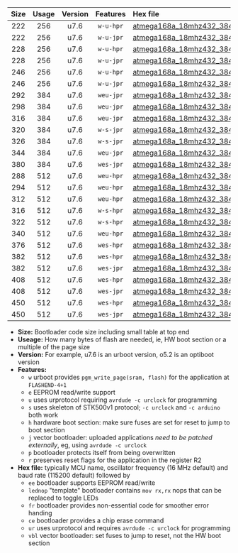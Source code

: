 |Size|Usage|Version|Features|Hex file|
|:-:|:-:|:-:|:-:|:--|
|222|256|u7.6|`w-u-hpr`|[atmega168a_18mhz432_38400bps_ur.hex](https://raw.githubusercontent.com/stefanrueger/urboot/main/atmega168a_18mhz432_38400bps_ur.hex)|
|222|256|u7.6|`w-u-jpr`|[atmega168a_18mhz432_38400bps_ur_vbl.hex](https://raw.githubusercontent.com/stefanrueger/urboot/main/atmega168a_18mhz432_38400bps_ur_vbl.hex)|
|228|256|u7.6|`w-u-hpr`|[atmega168a_18mhz432_38400bps_lednop_ur.hex](https://raw.githubusercontent.com/stefanrueger/urboot/main/atmega168a_18mhz432_38400bps_lednop_ur.hex)|
|228|256|u7.6|`w-u-jpr`|[atmega168a_18mhz432_38400bps_lednop_ur_vbl.hex](https://raw.githubusercontent.com/stefanrueger/urboot/main/atmega168a_18mhz432_38400bps_lednop_ur_vbl.hex)|
|246|256|u7.6|`w-u-hpr`|[atmega168a_18mhz432_38400bps_lednop_fr_ur.hex](https://raw.githubusercontent.com/stefanrueger/urboot/main/atmega168a_18mhz432_38400bps_lednop_fr_ur.hex)|
|246|256|u7.6|`w-u-jpr`|[atmega168a_18mhz432_38400bps_lednop_fr_ur_vbl.hex](https://raw.githubusercontent.com/stefanrueger/urboot/main/atmega168a_18mhz432_38400bps_lednop_fr_ur_vbl.hex)|
|292|384|u7.6|`weu-jpr`|[atmega168a_18mhz432_38400bps_ee_ur_vbl.hex](https://raw.githubusercontent.com/stefanrueger/urboot/main/atmega168a_18mhz432_38400bps_ee_ur_vbl.hex)|
|298|384|u7.6|`weu-jpr`|[atmega168a_18mhz432_38400bps_ee_lednop_ur_vbl.hex](https://raw.githubusercontent.com/stefanrueger/urboot/main/atmega168a_18mhz432_38400bps_ee_lednop_ur_vbl.hex)|
|316|384|u7.6|`weu-jpr`|[atmega168a_18mhz432_38400bps_ee_lednop_fr_ur_vbl.hex](https://raw.githubusercontent.com/stefanrueger/urboot/main/atmega168a_18mhz432_38400bps_ee_lednop_fr_ur_vbl.hex)|
|320|384|u7.6|`w-s-jpr`|[atmega168a_18mhz432_38400bps_vbl.hex](https://raw.githubusercontent.com/stefanrueger/urboot/main/atmega168a_18mhz432_38400bps_vbl.hex)|
|326|384|u7.6|`w-s-jpr`|[atmega168a_18mhz432_38400bps_lednop_vbl.hex](https://raw.githubusercontent.com/stefanrueger/urboot/main/atmega168a_18mhz432_38400bps_lednop_vbl.hex)|
|344|384|u7.6|`weu-jpr`|[atmega168a_18mhz432_38400bps_ee_lednop_fr_ce_ur_vbl.hex](https://raw.githubusercontent.com/stefanrueger/urboot/main/atmega168a_18mhz432_38400bps_ee_lednop_fr_ce_ur_vbl.hex)|
|380|384|u7.6|`wes-jpr`|[atmega168a_18mhz432_38400bps_ee_vbl.hex](https://raw.githubusercontent.com/stefanrueger/urboot/main/atmega168a_18mhz432_38400bps_ee_vbl.hex)|
|288|512|u7.6|`weu-hpr`|[atmega168a_18mhz432_38400bps_ee_ur.hex](https://raw.githubusercontent.com/stefanrueger/urboot/main/atmega168a_18mhz432_38400bps_ee_ur.hex)|
|294|512|u7.6|`weu-hpr`|[atmega168a_18mhz432_38400bps_ee_lednop_ur.hex](https://raw.githubusercontent.com/stefanrueger/urboot/main/atmega168a_18mhz432_38400bps_ee_lednop_ur.hex)|
|312|512|u7.6|`weu-hpr`|[atmega168a_18mhz432_38400bps_ee_lednop_fr_ur.hex](https://raw.githubusercontent.com/stefanrueger/urboot/main/atmega168a_18mhz432_38400bps_ee_lednop_fr_ur.hex)|
|316|512|u7.6|`w-s-hpr`|[atmega168a_18mhz432_38400bps.hex](https://raw.githubusercontent.com/stefanrueger/urboot/main/atmega168a_18mhz432_38400bps.hex)|
|322|512|u7.6|`w-s-hpr`|[atmega168a_18mhz432_38400bps_lednop.hex](https://raw.githubusercontent.com/stefanrueger/urboot/main/atmega168a_18mhz432_38400bps_lednop.hex)|
|340|512|u7.6|`weu-hpr`|[atmega168a_18mhz432_38400bps_ee_lednop_fr_ce_ur.hex](https://raw.githubusercontent.com/stefanrueger/urboot/main/atmega168a_18mhz432_38400bps_ee_lednop_fr_ce_ur.hex)|
|376|512|u7.6|`wes-hpr`|[atmega168a_18mhz432_38400bps_ee.hex](https://raw.githubusercontent.com/stefanrueger/urboot/main/atmega168a_18mhz432_38400bps_ee.hex)|
|382|512|u7.6|`wes-hpr`|[atmega168a_18mhz432_38400bps_ee_lednop.hex](https://raw.githubusercontent.com/stefanrueger/urboot/main/atmega168a_18mhz432_38400bps_ee_lednop.hex)|
|382|512|u7.6|`wes-jpr`|[atmega168a_18mhz432_38400bps_ee_lednop_vbl.hex](https://raw.githubusercontent.com/stefanrueger/urboot/main/atmega168a_18mhz432_38400bps_ee_lednop_vbl.hex)|
|408|512|u7.6|`wes-hpr`|[atmega168a_18mhz432_38400bps_ee_lednop_fr.hex](https://raw.githubusercontent.com/stefanrueger/urboot/main/atmega168a_18mhz432_38400bps_ee_lednop_fr.hex)|
|408|512|u7.6|`wes-jpr`|[atmega168a_18mhz432_38400bps_ee_lednop_fr_vbl.hex](https://raw.githubusercontent.com/stefanrueger/urboot/main/atmega168a_18mhz432_38400bps_ee_lednop_fr_vbl.hex)|
|450|512|u7.6|`wes-hpr`|[atmega168a_18mhz432_38400bps_ee_lednop_fr_ce.hex](https://raw.githubusercontent.com/stefanrueger/urboot/main/atmega168a_18mhz432_38400bps_ee_lednop_fr_ce.hex)|
|450|512|u7.6|`wes-jpr`|[atmega168a_18mhz432_38400bps_ee_lednop_fr_ce_vbl.hex](https://raw.githubusercontent.com/stefanrueger/urboot/main/atmega168a_18mhz432_38400bps_ee_lednop_fr_ce_vbl.hex)|

- **Size:** Bootloader code size including small table at top end
- **Useage:** How many bytes of flash are needed, ie, HW boot section or a multiple of the page size
- **Version:** For example, u7.6 is an urboot version, o5.2 is an optiboot version
- **Features:**
  + `w` urboot provides `pgm_write_page(sram, flash)` for the application at `FLASHEND-4+1`
  + `e` EEPROM read/write support
  + `u` uses urprotocol requiring `avrdude -c urclock` for programming
  + `s` uses skeleton of STK500v1 protocol; `-c urclock` and `-c arduino` both work
  + `h` hardware boot section: make sure fuses are set for reset to jump to boot section
  + `j` vector bootloader: uploaded applications *need to be patched externally*, eg, using `avrdude -c urclock`
  + `p` bootloader protects itself from being overwritten
  + `r` preserves reset flags for the application in the register R2
- **Hex file:** typically MCU name, oscillator frequency (16 MHz default) and baud rate (115200 default) followed by
  + `ee` bootloader supports EEPROM read/write
  + `lednop` "template" bootloader contains `mov rx,rx` nops that can be replaced to toggle LEDs
  + `fr` bootloader provides non-essential code for smoother error handing
  + `ce` bootloader provides a chip erase command
  + `ur` uses urprotocol and requires `avrdude -c urclock` for programming
  + `vbl` vector bootloader: set fuses to jump to reset, not the HW boot section
